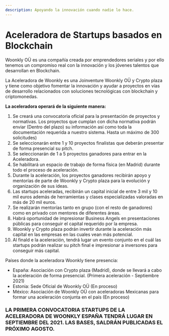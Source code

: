 ```yaml
---
description: Apoyando la innovación cuando nadie lo hace.
---
```


# Aceleradora de Startups basados en Blockchain

Woonkly OÜ es una compañía creada por emprendedores seriales y por ello tenemos un compromiso real con la innovación y los jóvenes talentos que desarrollan en Blockchain.

La Aceleradora de Woonkly es una Joinventure Woonkly OÜ y Crypto plaza y tiene como objetivo fomentar la innovación y ayudar a proyectos en vías de desarrollo relacionados con soluciones tecnológicas con blockchain y criptomonedas.

**La aceleradora operará de la siguiente manera:**

1. Se creará una convocatoria oficial para la presentación de proyectos y normativas. Los proyectos que cumplan con dicha normativa podrán enviar \(Dentro del plazo\) su información así como toda la documentación requerida a nuestro sistema. Hasta un máximo de 300 solicitudes\)
2. Se seleccionarán entre 1 y 10 proyectos finalistas que deberán presentar de forma presencial su pitch.
3. Se seleccionarán de 1 a 5 proyectos ganadores para entrar en la Aceleradora.
4. Se habilitará un espacio de trabajo de forma física \(en Madrid\) durante todo el proceso de aceleración.
5. Durante la aceleración, los proyectos ganadores recibirán apoyo y mentorías de parte de Woonkly y Crypto plaza para la evolución y organización de sus ideas.
6. Las startups aceleradas, recibirán un capital inicial de entre 3 mil y 10 mil euros además de herramientas y clases especializadas valoradas en más de 20 mil euros.
7. Se realizarán mentorías tanto en grupo \(con el resto de ganadores\) como en privado con mentores de diferentes áreas.
8. Habrá oportunidad de impresionar Business Angels en presentaciones públicas para conseguir el capital requerido por la empresa.
9. Woonkly y Crypto plaza podrán invertir durante la aceleración más capital en las empresas en las cuales vean más potencial.
10. Al finald e la aceleración, tendrá lugar un evento conjunto en el cuál las startups podrán realizar su pitch final e impresionar a inversores para conseguir más capital.

Países donde la aceleradora Woonkly tiene presencia:

* España: Asociación con Crypto plaza \(Madrid\), donde se llevará a cabo la aceleración de forma presencial. \(Primera aceleración - Septiembre 2021\)
* Estonia: Sede Oficial de Woonkly OÜ \(En proceso\)
* México: Asociación de Woonkly OÜ con aceleradoras Mexicanas para formar una aceleración conjunta en el país \(En proceso\)

### LA PRIMERA CONVOCATORIA STARTUPS DE LA ACELERADORA DE WOONKLY ESPAÑA TENDRÁ LUGAR EN SEPTIEMBRE DEL 2021. LAS BASES, SALDRÁN PUBLICADAS EL PRÓXIMO AGOSTO.

